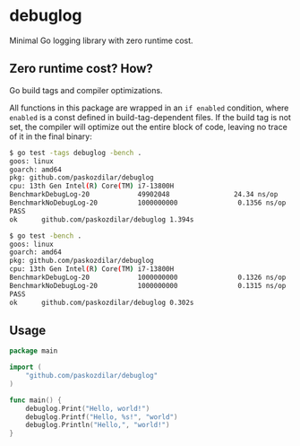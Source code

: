 # debuglog

Minimal Go logging library with zero runtime cost.

## Zero runtime cost? How?

Go build tags and compiler optimizations.

All functions in this package are wrapped in an `if enabled` condition, where
`enabled` is a const defined in build-tag-dependent files. If the build tag is
not set, the compiler will optimize out the entire block of code, leaving no
trace of it in the final binary:

```sh
$ go test -tags debuglog -bench .
goos: linux
goarch: amd64
pkg: github.com/paskozdilar/debuglog
cpu: 13th Gen Intel(R) Core(TM) i7-13800H
BenchmarkDebugLog-20            49902048                24.34 ns/op           32 B/op          1 allocs/op
BenchmarkNoDebugLog-20          1000000000               0.1356 ns/op          0 B/op          0 allocs/op
PASS
ok      github.com/paskozdilar/debuglog 1.394s

$ go test -bench .
goos: linux
goarch: amd64
pkg: github.com/paskozdilar/debuglog
cpu: 13th Gen Intel(R) Core(TM) i7-13800H
BenchmarkDebugLog-20            1000000000               0.1326 ns/op          0 B/op          0 allocs/op
BenchmarkNoDebugLog-20          1000000000               0.1315 ns/op          0 B/op          0 allocs/op
PASS
ok      github.com/paskozdilar/debuglog 0.302s
```

## Usage

```go
package main

import (
    "github.com/paskozdilar/debuglog"
)

func main() {
    debuglog.Print("Hello, world!")
    debuglog.Printf("Hello, %s!", "world")
    debuglog.Println("Hello,", "world!")
}
```
